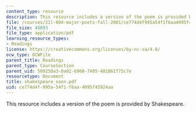 ```yaml
---
content_type: resource
description: This resource includes a version of the poem is provided by Shakespeare.
file: /courses/21l-004-major-poets-fall-2001/ce774d4f995a54f1f6aa4095f45924aa_shakespeare_sonn.pdf
file_size: 45893
file_type: application/pdf
learning_resource_types:
- Readings
license: https://creativecommons.org/licenses/by-nc-sa/4.0/
ocw_type: OCWFile
parent_title: Readings
parent_type: CourseSection
parent_uid: 509250a3-0a02-6960-7405-481861f75c7e
resourcetype: Document
title: shakespeare_sonn.pdf
uid: ce774d4f-995a-54f1-f6aa-4095f45924aa
---
```

This resource includes a version of the poem is provided by Shakespeare.